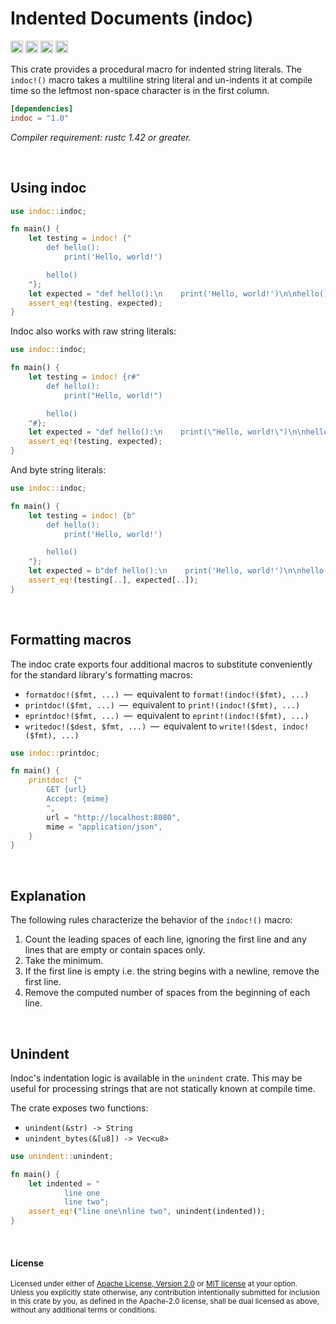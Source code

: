 Indented Documents (indoc)
==========================

[<img alt="github" src="https://img.shields.io/badge/github-dtolnay/indoc-8da0cb?style=for-the-badge&labelColor=555555&logo=github" height="20">](https://github.com/dtolnay/indoc)
[<img alt="crates.io" src="https://img.shields.io/crates/v/indoc.svg?style=for-the-badge&color=fc8d62&logo=rust" height="20">](https://crates.io/crates/indoc)
[<img alt="docs.rs" src="https://img.shields.io/badge/docs.rs-indoc-66c2a5?style=for-the-badge&labelColor=555555&logo=docs.rs" height="20">](https://docs.rs/indoc)
[<img alt="build status" src="https://img.shields.io/github/actions/workflow/status/dtolnay/indoc/ci.yml?branch=master&style=for-the-badge" height="20">](https://github.com/dtolnay/indoc/actions?query=branch%3Amaster)

This crate provides a procedural macro for indented string literals. The
`indoc!()` macro takes a multiline string literal and un-indents it at compile
time so the leftmost non-space character is in the first column.

```toml
[dependencies]
indoc = "1.0"
```

*Compiler requirement: rustc 1.42 or greater.*

<br>

## Using indoc

```rust
use indoc::indoc;

fn main() {
    let testing = indoc! {"
        def hello():
            print('Hello, world!')

        hello()
    "};
    let expected = "def hello():\n    print('Hello, world!')\n\nhello()\n";
    assert_eq!(testing, expected);
}
```

Indoc also works with raw string literals:

```rust
use indoc::indoc;

fn main() {
    let testing = indoc! {r#"
        def hello():
            print("Hello, world!")

        hello()
    "#};
    let expected = "def hello():\n    print(\"Hello, world!\")\n\nhello()\n";
    assert_eq!(testing, expected);
}
```

And byte string literals:

```rust
use indoc::indoc;

fn main() {
    let testing = indoc! {b"
        def hello():
            print('Hello, world!')

        hello()
    "};
    let expected = b"def hello():\n    print('Hello, world!')\n\nhello()\n";
    assert_eq!(testing[..], expected[..]);
}
```

<br>

## Formatting macros

The indoc crate exports four additional macros to substitute conveniently for
the standard library's formatting macros:

- `formatdoc!($fmt, ...)`&ensp;&mdash;&ensp;equivalent to `format!(indoc!($fmt), ...)`
- `printdoc!($fmt, ...)`&ensp;&mdash;&ensp;equivalent to `print!(indoc!($fmt), ...)`
- `eprintdoc!($fmt, ...)`&ensp;&mdash;&ensp;equivalent to `eprint!(indoc!($fmt), ...)`
- `writedoc!($dest, $fmt, ...)`&ensp;&mdash;&ensp;equivalent to `write!($dest, indoc!($fmt), ...)`

```rust
use indoc::printdoc;

fn main() {
    printdoc! {"
        GET {url}
        Accept: {mime}
        ",
        url = "http://localhost:8080",
        mime = "application/json",
    }
}
```

<br>

## Explanation

The following rules characterize the behavior of the `indoc!()` macro:

1. Count the leading spaces of each line, ignoring the first line and any lines
   that are empty or contain spaces only.
2. Take the minimum.
3. If the first line is empty i.e. the string begins with a newline, remove the
   first line.
4. Remove the computed number of spaces from the beginning of each line.

<br>

## Unindent

Indoc's indentation logic is available in the `unindent` crate. This may be
useful for processing strings that are not statically known at compile time.

The crate exposes two functions:

- `unindent(&str) -> String`
- `unindent_bytes(&[u8]) -> Vec<u8>`

```rust
use unindent::unindent;

fn main() {
    let indented = "
            line one
            line two";
    assert_eq!("line one\nline two", unindent(indented));
}
```

<br>

#### License

<sup>
Licensed under either of <a href="LICENSE-APACHE">Apache License, Version
2.0</a> or <a href="LICENSE-MIT">MIT license</a> at your option.
</sup>

<br>

<sub>
Unless you explicitly state otherwise, any contribution intentionally submitted
for inclusion in this crate by you, as defined in the Apache-2.0 license, shall
be dual licensed as above, without any additional terms or conditions.
</sub>
